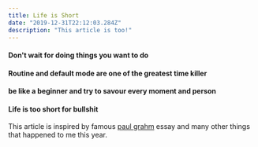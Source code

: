 ```yaml
---
title: Life is Short
date: "2019-12-31T22:12:03.284Z"
description: "This article is too!"
---
```


#### Don't wait for doing things you want to do

#### Routine and default mode are one of the greatest time killer

#### be like a beginner and try to savour every moment and person

#### Life is too short for bullshit

This article is inspired by famous [paul grahm]("http://www.paulgraham.com/vb.html") essay and many other things that happened to me this year.
